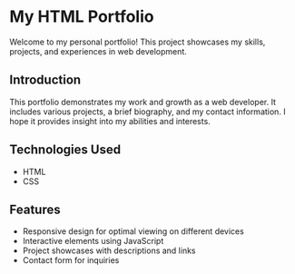 # My HTML Portfolio

Welcome to my personal portfolio! This project showcases my skills, projects, and experiences in web development.

## Introduction

This portfolio demonstrates my work and growth as a web developer. It includes various projects, a brief biography, and my contact information. I hope it provides insight into my abilities and interests.

## Technologies Used

- HTML
- CSS
## Features

- Responsive design for optimal viewing on different devices
- Interactive elements using JavaScript
- Project showcases with descriptions and links
- Contact form for inquiries
